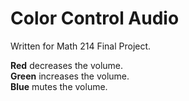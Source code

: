 # Color Control Audio  
Written for Math 214 Final Project.

**Red** decreases the volume.  
**Green** increases the volume.  
**Blue** mutes the volume.  

